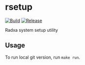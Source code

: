 # rsetup

[![Build](https://github.com/radxa-pkg/rsetup/actions/workflows/build.yml/badge.svg)](https://github.com/radxa-pkg/rsetup/actions/workflows/build.yml) [![Release](https://github.com/radxa-pkg/rsetup/actions/workflows/release.yml/badge.svg)](https://github.com/radxa-pkg/rsetup/actions/workflows/release.yml)

Radxa system setup utility

## Usage

To run local git version, run `make run`.
